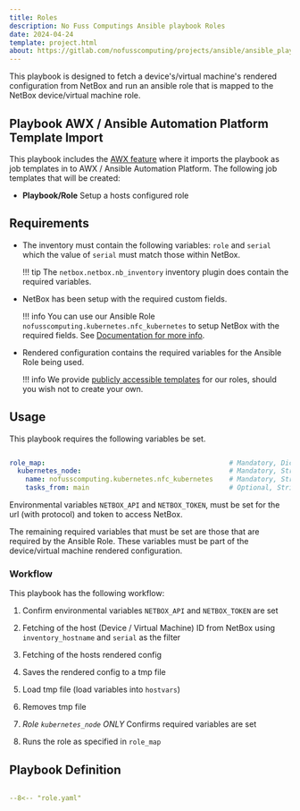 ```yaml
---
title: Roles
description: No Fuss Computings Ansible playbook Roles
date: 2024-04-24
template: project.html
about: https://gitlab.com/nofusscomputing/projects/ansible/ansible_playbooks
---
```


This playbook is designed to fetch a device's/virtual machine's rendered configuration from NetBox and run an ansible role that is mapped to the NetBox device/virtual machine role.


## Playbook AWX / Ansible Automation Platform Template Import

This playbook includes the [AWX feature](awx.md) where it imports the playbook as job templates in to AWX / Ansible Automation Platform. The following job templates that will be created:

- **Playbook/Role** Setup a hosts configured role


## Requirements

- The inventory must contain the following variables: `role` and `serial` which the value of `serial` must match those within NetBox.

    !!! tip
        The `netbox.netbox.nb_inventory` inventory plugin does contain the required variables.

- NetBox has been setup with the required custom fields. 

    !!! info
        You can use our Ansible Role `nofusscomputing.kubernetes.nfc_kubernetes` to setup NetBox with the required fields. See [Documentation for more info](../collection/kubernetes/roles/kubernetes_netbox/index.md).

- Rendered configuration contains the required variables for the Ansible Role being used.

    !!! info
        We provide [publicly accessible templates](https://gitlab.com/nofusscomputing/infrastructure/configuration-management/netbox/-/tree/development/templates) for our roles, should you wish not to create your own.


## Usage

This playbook requires the following variables be set.

``` yaml

role_map:                                              # Mandatory, Dict.
  kubernetes_node:                                     # Mandatory, String. Netbox device/Virtual Machine role slug
    name: nofusscomputing.kubernetes.nfc_kubernetes    # Mandatory, String. Name of the Ansible Role that will be run
    tasks_from: main                                   # Optional, String. Name of the task file within the role that will be used.

```

Environmental variables `NETBOX_API` and `NETBOX_TOKEN`, must be set for the url (with protocol) and token to access NetBox.

The remaining required variables that must be set are those that are required by the Ansible Role. These variables must be part of the device/virtual machine rendered configuration.


### Workflow

This playbook has the following workflow:

1. Confirm environmental variables `NETBOX_API` and `NETBOX_TOKEN` are set

1. Fetching of the host (Device / Virtual Machine) ID from NetBox using `inventory_hostname` and `serial` as the filter

1. Fetching of the hosts rendered config

1. Saves the rendered config to a tmp file

1. Load tmp file (load variables into `hostvars`)

1. Removes tmp file

1. _Role `kubernetes_node` ONLY_ Confirms required variables are set

1. Runs the role as specified in `role_map`


## Playbook Definition

``` yaml title="role.yaml" linenums="1"

--8<-- "role.yaml"

```